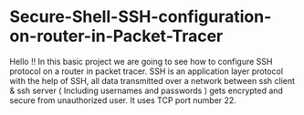 # Secure-Shell-SSH-configuration-on-router-in-Packet-Tracer
Hello !! In this basic project we are going to see how to configure SSH protocol on a router in packet tracer. SSH is an application layer protocol with the help of SSH, all data transmitted over a network between ssh client & ssh server ( Including usernames and passwords ) gets encrypted and secure from unauthorized user.
It uses TCP port number 22.
